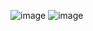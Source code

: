![image](https://github.com/user-attachments/assets/6c3079c7-bb6d-4626-9940-c4b6e842e6af)
![image](https://github.com/user-attachments/assets/9440f2f4-0711-406d-b71d-39508ff2ca1c)
